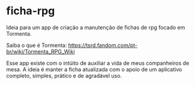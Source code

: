 # ficha-rpg
Ideia para um app de criação a manutenção de fichas de rpg focado em Tormenta.

Saiba o que é Tormenta: https://tsrd.fandom.com/pt-br/wiki/Tormenta_RPG_Wiki

Esse app existe com o intúito de auxiliar a vida de meus companheiros de mesa. A ideia é manter a ficha atualizada com o apoio de um aplicativo completo, simples, prático e de agradável uso. 
